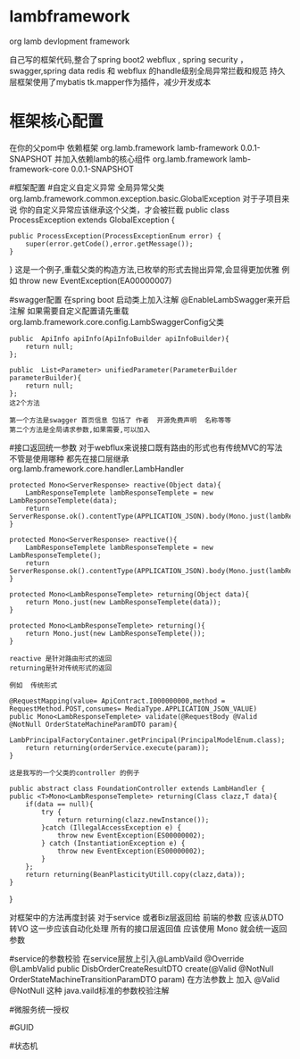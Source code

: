 # lambframework
org lamb devlopment framework

自己写的框架代码,整合了spring boot2 webflux  , spring security ，swagger,spring data redis 和 webflux 的handle级别全局异常拦截和规范
持久层框架使用了mybatis tk.mapper作为插件，减少开发成本

# 框架核心配置
在你的父pom中 依赖框架
    <parent>
        <groupId>org.lamb.framework</groupId>
        <artifactId>lamb-framework</artifactId>
        <version>0.0.1-SNAPSHOT</version>
        <relativePath/> <!-- lookup parent from repository -->
    </parent>
	并加入依赖lamb的核心组件
	    <dependency>
            <groupId>org.lamb.framework</groupId>
            <artifactId>lamb-framework-core</artifactId>
            <version>0.0.1-SNAPSHOT</version>
        </dependency>

#框架配置
#自定义自定义异常
全局异常父类
org.lamb.framework.common.exception.basic.GlobalException
对于子项目来说 你的自定义异常应该继承这个父类，才会被拦截
public class ProcessException extends GlobalException {

    public ProcessException(ProcessExceptionEnum error) {
        super(error.getCode(),error.getMessage());
    }
}
这是一个例子,重载父类的构造方法,已枚举的形式去抛出异常,会显得更加优雅
例如
throw new EventException(EA00000007)

#swagger配置 
在spring boot 启动类上加入注解
@EnableLambSwagger来开启注解
如果需要自定义配置请先重载org.lamb.framework.core.config.LambSwaggerConfig父类

    public  ApiInfo apiInfo(ApiInfoBuilder apiInfoBuilder){
        return null;
    };

    public  List<Parameter> unifiedParameter(ParameterBuilder parameterBuilder){
        return null;
    };
	这2个方法
	
	第一个方法是swagger 首页信息 包括了 作者  开源免费声明  名称等等
	第二个方法是全局请求参数,如果需要,可以加入

#接口返回统一参数
对于webflux来说接口既有路由的形式也有传统MVC的写法
不管是使用哪种 都先在接口层继承 org.lamb.framework.core.handler.LambHandler	

    protected Mono<ServerResponse> reactive(Object data){
        LambResponseTemplete lambResponseTemplete = new LambResponseTemplete(data);
        return ServerResponse.ok().contentType(APPLICATION_JSON).body(Mono.just(lambResponseTemplete),LambResponseTemplete.class);
    }

    protected Mono<ServerResponse> reactive(){
        LambResponseTemplete lambResponseTemplete = new LambResponseTemplete();
        return ServerResponse.ok().contentType(APPLICATION_JSON).body(Mono.just(lambResponseTemplete),LambResponseTemplete.class);
    }

    protected Mono<LambResponseTemplete> returning(Object data){
        return Mono.just(new LambResponseTemplete(data));
    }

    protected Mono<LambResponseTemplete> returning(){
        return Mono.just(new LambResponseTemplete());
    }
	
	reactive 是针对路由形式的返回 
	returning是针对传统形式的返回 
	
	例如  传统形式 
	
	@RequestMapping(value= ApiContract.I000000000,method = RequestMethod.POST,consumes= MediaType.APPLICATION_JSON_VALUE)
    public Mono<LambResponseTemplete> validate(@RequestBody @Valid @NotNull OrderStateMachineParamDTO param){
        LambPrincipalFactoryContainer.getPrincipal(PrincipalModelEnum.class);
        return returning(orderService.execute(param));
    }
	
	这是我写的一个父类的controller 的例子
	
	public abstract class FoundationController extends LambHandler {
    public <T>Mono<LambResponseTemplete> returning(Class clazz,T data){
        if(data == null){
            try {
                return returning(clazz.newInstance());
            }catch (IllegalAccessException e) {
                throw new EventException(ES00000002);
            } catch (InstantiationException e) {
                throw new EventException(ES00000002);
            }
        };
        return returning(BeanPlasticityUtill.copy(clazz,data));
    }
}

对框架中的方法再度封装 对于service 或者Biz层返回给 前端的参数 应该从DTO转VO
这一步应该自动化处理
所有的接口层返回值 应该使用 Mono<LambResponseTemplete>  就会统一返回参数 

#service的参数校验
在service层放上引入@LambVaild 
	@Override
    @LambValid
    public <T extends DisbOrderCreateParamDTO> DisbOrderCreateResultDTO create(@Valid @NotNull OrderStateMachineTransitionParamDTO<T> param)
在方法参数上 加入 @Valid @NotNull 这种 java.vaild标准的参数校验注解

#微服务统一授权




#GUID




#状态机
	